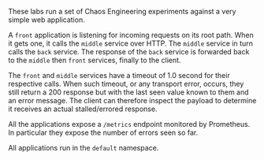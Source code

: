 These labs run a set of Chaos Engineering experiments against a very simple
web application.

A `front` application is listening for incoming requests on its root path.
When it gets one, it calls the `middle` service over HTTP. The `middle` service
in turn calls the `back` service. The response of the `back` service is
forwarded back to the `middle` then `front` services, finally to the client.

The `front` and `middle` services have a timeout of 1.0 second for their 
respective calls. When such timeout, or any transport error, occurs, they
still return a 200 response but with the last seen value known to them and
an error message. The client can therefore inspect the payload to determine
it receives an actual stalled/errored response.

All the applications expose a `/metrics` endpoint monitored by Prometheus. In
particular they expose the number of errors seen so far.

All applications run in the `default` namespace.